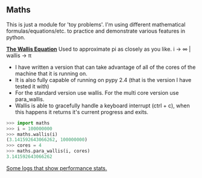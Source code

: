 ## Maths

This is just a module for 'toy problems'. 
I'm using different mathematical formulas/equations/etc. to practice and
demonstrate various features in python.

[**The Wallis Equation**](http://www.pi314.net/eng/wallis.php)
   Used to approximate pi as closely as you like. i -> ∞ | wallis -> π
+  I have written a version that can take advantage of all of the cores of the
   machine that it is running on.
+  It is also fully capable of running on pypy 2.4 (that is the version I have
   tested it with)
+  For the standard version use wallis. For the multi core version use
   para_wallis.
+  Wallis is able to gracefully handle a keyboard interrupt (ctrl + c), when
   this happens it returns it's current progress and exits.

```python
>>> import maths
>>> i = 100000000
>>> maths.wallis(i)
(3.141592643066262, 100000000)
>>> cores = 4
>>> maths.para_wallis(i, cores)
3.141592643066262
```

   [Some logs that show performance stats.](https://github.com/steven-cutting/maths/tree/master/data/logs)


